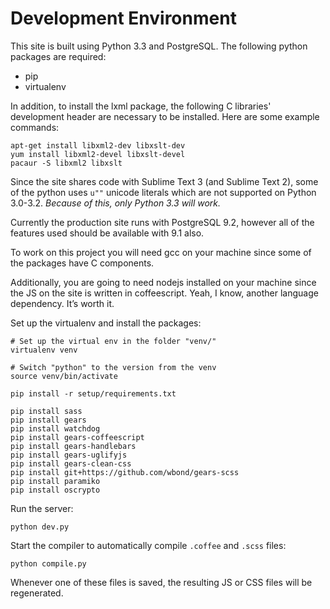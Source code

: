 # Development Environment

This site is built using Python 3.3 and PostgreSQL. The following
python packages are required:

* pip
* virtualenv

In addition, to install the lxml package, the following C libraries' development
header are necessary to be installed. Here are some example commands:

```
apt-get install libxml2-dev libxslt-dev
yum install libxml2-devel libxslt-devel
pacaur -S libxml2 libxslt
```

Since the site shares code with Sublime Text 3 (and Sublime Text 2),
some of the python uses `u""` unicode literals which are not supported
on Python 3.0-3.2. *Because of this, only Python 3.3 will work.*

Currently the production site runs with PostgreSQL 9.2, however all of
the features used should be available with 9.1 also.

To work on this project you will need gcc on your machine since some of
the packages have C components.

Additionally, you are going to need nodejs installed on your machine
since the JS on the site is written in coffeescript. Yeah, I know,
another language dependency. It’s worth it.

Set up the virtualenv and install the packages:

```
# Set up the virtual env in the folder "venv/"
virtualenv venv

# Switch "python" to the version from the venv
source venv/bin/activate

pip install -r setup/requirements.txt

pip install sass
pip install gears
pip install watchdog
pip install gears-coffeescript
pip install gears-handlebars
pip install gears-uglifyjs
pip install gears-clean-css
pip install git+https://github.com/wbond/gears-scss
pip install paramiko
pip install oscrypto
```

Run the server:

```
python dev.py
```

Start the compiler to automatically compile `.coffee` and `.scss` files:

```
python compile.py
```

Whenever one of these files is saved, the resulting JS or CSS files will be
regenerated.
